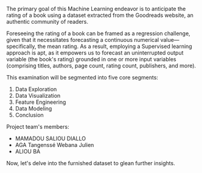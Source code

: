 The primary goal of this Machine Learning endeavor is to anticipate the rating of a book using a dataset extracted from the Goodreads website, an authentic community of readers.

Foreseeing the rating of a book can be framed as a regression challenge, given that it necessitates forecasting a continuous numerical value—specifically, the mean rating. As a result, employing a Supervised learning approach is apt, as it empowers us to forecast an uninterrupted output variable (the book's rating) grounded in one or more input variables (comprising titles, authors, page count, rating count, publishers, and more).

This examination will be segmented into five core segments:

1. Data Exploration
2. Data Visualization
3. Feature Engineering
4. Data Modeling
5. Conclusion


Project team's members:

* MAMADOU SALIOU DIALLO
* AGA Tangenssé Webana Julien
* ALIOU BA

Now, let's delve into the furnished dataset to glean further insights.
